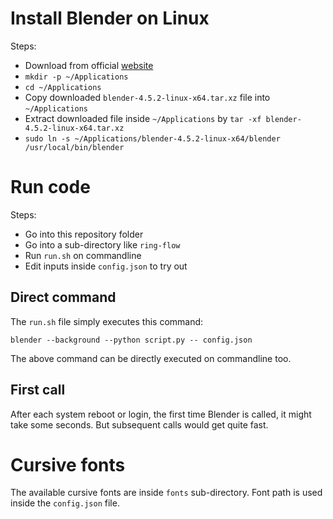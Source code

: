 # Install Blender on Linux

Steps:

* Download from official [website](https://www.blender.org)
* `mkdir -p ~/Applications`
* `cd ~/Applications`
* Copy downloaded `blender-4.5.2-linux-x64.tar.xz` file into `~/Applications`
* Extract downloaded file inside `~/Applications` by `tar -xf blender-4.5.2-linux-x64.tar.xz`
* `sudo ln -s ~/Applications/blender-4.5.2-linux-x64/blender /usr/local/bin/blender`

# Run code

Steps:

* Go into this repository folder
* Go into a sub-directory like `ring-flow`
* Run `run.sh` on commandline
* Edit inputs inside `config.json` to try out

## Direct command

The `run.sh` file simply executes this command:

```
blender --background --python script.py -- config.json
```

The above command can be directly executed on commandline too.

## First call

After each system reboot or login, the first time Blender is called, it might take some seconds. But subsequent calls would get quite fast.

# Cursive fonts

The available cursive fonts are inside `fonts` sub-directory. Font path is used inside the `config.json` file.
